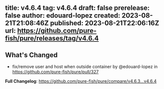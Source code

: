 title:	v4.6.4
tag:	v4.6.4
draft:	false
prerelease:	false
author:	edouard-lopez
created:	2023-08-21T21:08:46Z
published:	2023-08-21T22:06:16Z
url:	https://github.com/pure-fish/pure/releases/tag/v4.6.4
--
## What's Changed
* fix/remove user and host when outside container by @edouard-lopez in https://github.com/pure-fish/pure/pull/327


**Full Changelog**: https://github.com/pure-fish/pure/compare/v4.6.3...v4.6.4
